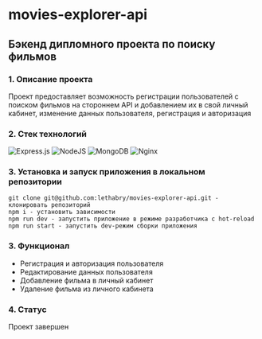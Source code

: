 # movies-explorer-api
## Бэкенд дипломного проекта по поиску фильмов
### 1. Описание проекта
Проект предоставляет возможность регистрации пользователей с поиском фильмов на стороннем API и добавлением их в свой личный кабинет, изменение данных пользователя, регистрация и авторизация

### 2. Стек технологий
![Express.js](https://img.shields.io/badge/express.js-%23404d59.svg?style=for-the-badge&logo=express&logoColor=%2361DAFB)
![NodeJS](https://img.shields.io/badge/node.js-6DA55F?style=for-the-badge&logo=node.js&logoColor=white)
![MongoDB](https://img.shields.io/badge/MongoDB-%234ea94b.svg?style=for-the-badge&logo=mongodb&logoColor=white)
![Nginx](https://img.shields.io/badge/nginx-%23009639.svg?style=for-the-badge&logo=nginx&logoColor=white)

### 3. Установка и запуск приложения в локальном репозитории

    git clone git@github.com:lethabry/movies-explorer-api.git - клонировать репозиторий
    npm i - установить зависимости
    npm run dev - запустить приложение в режиме разработчика c hot-reload 
    npm run start - запустить dev-режим сборки приложения

### 3. Функционал

  * Регистрация и авторизация пользователя
  * Редактирование данных пользователя
  * Добавление фильма в личный кабинет
  * Удаление фильма из личного кабинета

### 4. Статус
Проект завершен
